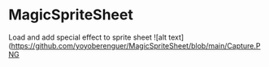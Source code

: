 # MagicSpriteSheet
Load and add special effect to sprite sheet
![alt text](https://github.com/yoyoberenguer/MagicSpriteSheet/blob/main/Capture.PNG
